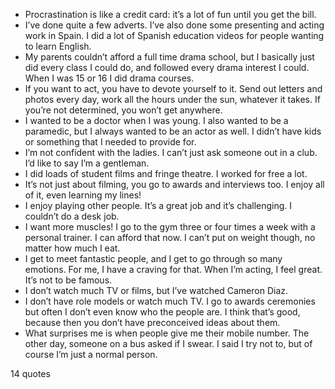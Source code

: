  - Procrastination is like a credit card: it’s a lot of fun until you get the bill.
 - I’ve done quite a few adverts. I’ve also done some presenting and acting work in Spain. I did a lot of Spanish education videos for people wanting to learn English.
 - My parents couldn’t afford a full time drama school, but I basically just did every class I could do, and followed every drama interest I could. When I was 15 or 16 I did drama courses.
 - If you want to act, you have to devote yourself to it. Send out letters and photos every day, work all the hours under the sun, whatever it takes. If you’re not determined, you won’t get anywhere.
 - I wanted to be a doctor when I was young. I also wanted to be a paramedic, but I always wanted to be an actor as well. I didn’t have kids or something that I needed to provide for.
 - I’m not confident with the ladies. I can’t just ask someone out in a club. I’d like to say I’m a gentleman.
 - I did loads of student films and fringe theatre. I worked for free a lot.
 - It’s not just about filming, you go to awards and interviews too. I enjoy all of it, even learning my lines!
 - I enjoy playing other people. It’s a great job and it’s challenging. I couldn’t do a desk job.
 - I want more muscles! I go to the gym three or four times a week with a personal trainer. I can afford that now. I can’t put on weight though, no matter how much I eat.
 - I get to meet fantastic people, and I get to go through so many emotions. For me, I have a craving for that. When I’m acting, I feel great. It’s not to be famous.
 - I don’t watch much TV or films, but I’ve watched Cameron Diaz.
 - I don’t have role models or watch much TV. I go to awards ceremonies but often I don’t even know who the people are. I think that’s good, because then you don’t have preconceived ideas about them.
 - What surprises me is when people give me their mobile number. The other day, someone on a bus asked if I swear. I said I try not to, but of course I’m just a normal person.

14 quotes